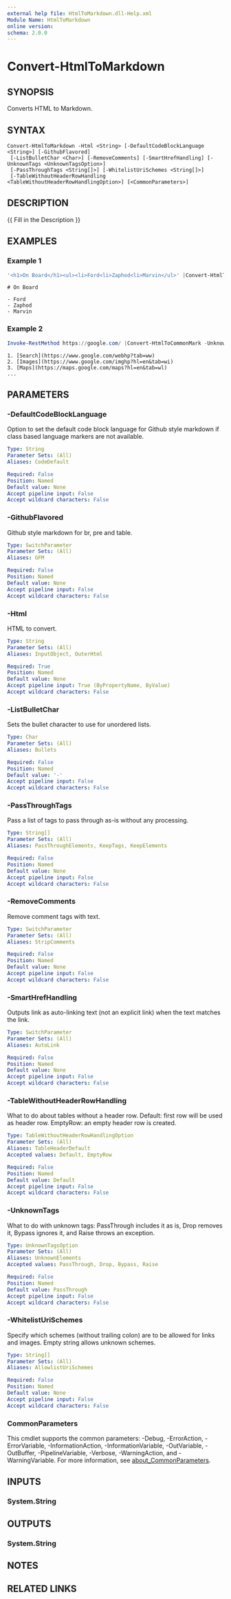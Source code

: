 ```yaml
---
external help file: HtmlToMarkdown.dll-Help.xml
Module Name: HtmlToMarkdown
online version:
schema: 2.0.0
---
```


# Convert-HtmlToMarkdown

## SYNOPSIS
Converts HTML to Markdown.

## SYNTAX

```
Convert-HtmlToMarkdown -Html <String> [-DefaultCodeBlockLanguage <String>] [-GithubFlavored]
 [-ListBulletChar <Char>] [-RemoveComments] [-SmartHrefHandling] [-UnknownTags <UnknownTagsOption>]
 [-PassThroughTags <String[]>] [-WhitelistUriSchemes <String[]>]
 [-TableWithoutHeaderRowHandling <TableWithoutHeaderRowHandlingOption>] [<CommonParameters>]
```

## DESCRIPTION
{{ Fill in the Description }}

## EXAMPLES

### Example 1
```powershell
'<h1>On Board</h1><ul><li>Ford<li>Zaphod<li>Marvin</ul>' |Convert-HtmlToMarkdown
```

```output
# On Board

- Ford
- Zaphod
- Marvin
```

### Example 2
```powershell
Invoke-RestMethod https://google.com/ |Convert-HtmlToCommonMark -UnknownTags Bypass
```

```output
1. [Search](https://www.google.com/webhp?tab=ww)
2. [Images](https://www.google.com/imghp?hl=en&tab=wi)
3. [Maps](https://maps.google.com/maps?hl=en&tab=wl)
...
```

## PARAMETERS

### -DefaultCodeBlockLanguage
Option to set the default code block language for Github style markdown if class based language markers are not available.

```yaml
Type: String
Parameter Sets: (All)
Aliases: CodeDefault

Required: False
Position: Named
Default value: None
Accept pipeline input: False
Accept wildcard characters: False
```

### -GithubFlavored
Github style markdown for br, pre and table.

```yaml
Type: SwitchParameter
Parameter Sets: (All)
Aliases: GFM

Required: False
Position: Named
Default value: None
Accept pipeline input: False
Accept wildcard characters: False
```

### -Html
HTML to convert.

```yaml
Type: String
Parameter Sets: (All)
Aliases: InputObject, OuterHtml

Required: True
Position: Named
Default value: None
Accept pipeline input: True (ByPropertyName, ByValue)
Accept wildcard characters: False
```

### -ListBulletChar
Sets the bullet character to use for unordered lists.

```yaml
Type: Char
Parameter Sets: (All)
Aliases: Bullets

Required: False
Position: Named
Default value: '-'
Accept pipeline input: False
Accept wildcard characters: False
```

### -PassThroughTags
Pass a list of tags to pass through as-is without any processing.

```yaml
Type: String[]
Parameter Sets: (All)
Aliases: PassThroughElements, KeepTags, KeepElements

Required: False
Position: Named
Default value: None
Accept pipeline input: False
Accept wildcard characters: False
```

### -RemoveComments
Remove comment tags with text.

```yaml
Type: SwitchParameter
Parameter Sets: (All)
Aliases: StripComments

Required: False
Position: Named
Default value: None
Accept pipeline input: False
Accept wildcard characters: False
```

### -SmartHrefHandling
Outputs link as auto-linking text (not an explicit link) when the text matches the link.

```yaml
Type: SwitchParameter
Parameter Sets: (All)
Aliases: AutoLink

Required: False
Position: Named
Default value: None
Accept pipeline input: False
Accept wildcard characters: False
```

### -TableWithoutHeaderRowHandling
What to do about tables without a header row. Default: first row will be used as header row. EmptyRow: an empty header row is created.

```yaml
Type: TableWithoutHeaderRowHandlingOption
Parameter Sets: (All)
Aliases: TableHeaderDefault
Accepted values: Default, EmptyRow

Required: False
Position: Named
Default value: Default
Accept pipeline input: False
Accept wildcard characters: False
```

### -UnknownTags
What to do with unknown tags: PassThrough includes it as is, Drop removes it, Bypass ignores it, and Raise throws an exception.

```yaml
Type: UnknownTagsOption
Parameter Sets: (All)
Aliases: UnknownElements
Accepted values: PassThrough, Drop, Bypass, Raise

Required: False
Position: Named
Default value: PassThrough
Accept pipeline input: False
Accept wildcard characters: False
```

### -WhitelistUriSchemes
Specify which schemes (without trailing colon) are to be allowed for links and images. Empty string allows unknown schemes.

```yaml
Type: String[]
Parameter Sets: (All)
Aliases: AllowlistUriSchemes

Required: False
Position: Named
Default value: None
Accept pipeline input: False
Accept wildcard characters: False
```

### CommonParameters
This cmdlet supports the common parameters: -Debug, -ErrorAction, -ErrorVariable, -InformationAction, -InformationVariable, -OutVariable, -OutBuffer, -PipelineVariable, -Verbose, -WarningAction, and -WarningVariable. For more information, see [about_CommonParameters](http://go.microsoft.com/fwlink/?LinkID=113216).

## INPUTS

### System.String

## OUTPUTS

### System.String

## NOTES

## RELATED LINKS
